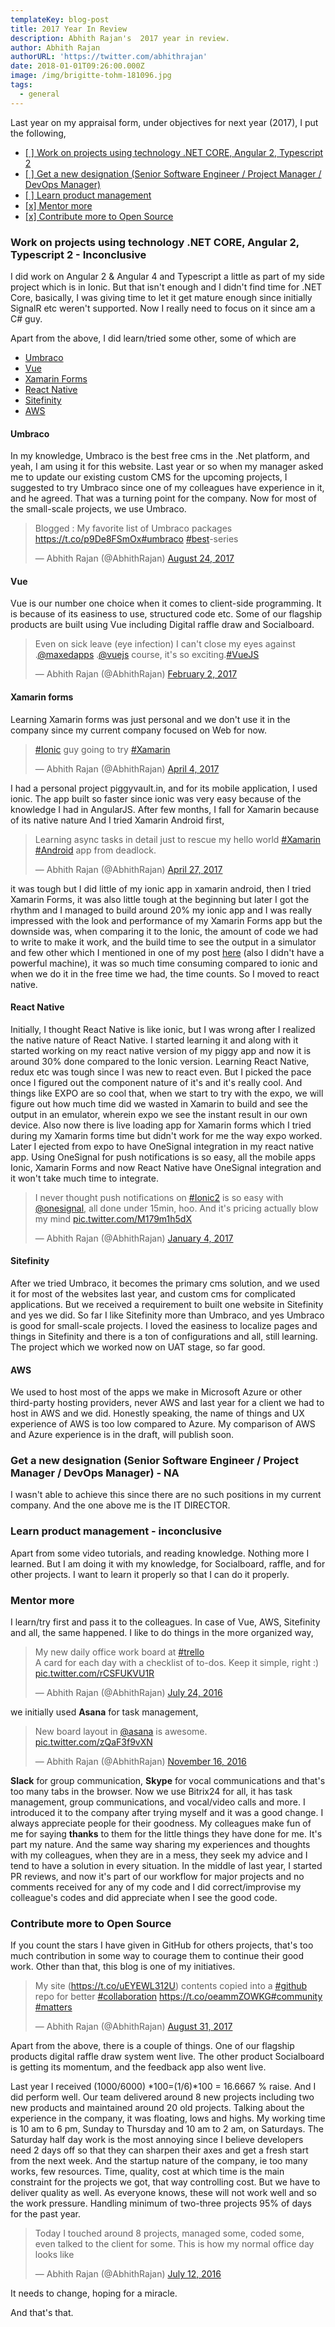 ```yaml
---
templateKey: blog-post
title: 2017 Year In Review
description: Abhith Rajan's  2017 year in review.
author: Abhith Rajan
authorURL: 'https://twitter.com/abhithrajan'
date: 2018-01-01T09:26:00.000Z
image: /img/brigitte-tohm-181096.jpg
tags:
  - general
---
```


Last year on my appraisal form, under objectives for next year (2017), I put the following,

 - [[  ] Work on projects using technology .NET CORE, Angular 2, Typescript 2](#1)
 - [[  ] Get a new designation (Senior Software Engineer / Project Manager / DevOps Manager)](#2)
 - [[  ] Learn product management](#3)
 - [[x] Mentor more](#4)
 - [[x] Contribute more to Open Source](#5)

### <a name="1"></a>Work on projects using technology .NET CORE, Angular 2, Typescript 2 - Inconclusive

I did work on Angular 2 & Angular 4 and Typescript a little as part of my side project which is in Ionic. But that isn't enough and I didn't find time for .NET Core, basically, I was giving time to let it get mature enough since initially SignalR etc weren't supported. Now I really need to focus on it since am a C# guy.

Apart from the above, I did learn/tried some other, some of which are 

- [Umbraco](#6)
- [Vue](#7)
- [Xamarin Forms](#8)
- [React Native](#9)
- [Sitefinity](#10)
- [AWS](#11)

#### <a name="6"></a>Umbraco

In my knowledge, Umbraco is the best free cms in the .Net platform, and yeah, I am using it for this website. Last year or so when my manager asked me to update our existing custom CMS for the upcoming projects, I suggested to try Umbraco since one of my colleagues have experience in it, and he agreed. That was a turning point for the company. Now for most of the small-scale projects, we use Umbraco.

<div>
<blockquote class="twitter-tweet" data-lang="en"><p lang="en" dir="ltr">Blogged : My favorite list of Umbraco packages <a href="https://t.co/p9De8FSmOx">https://t.co/p9De8FSmOx</a><a href="https://twitter.com/hashtag/umbraco?src=hash&amp;ref_src=twsrc%5Etfw">#umbraco</a> <a href="https://twitter.com/hashtag/best?src=hash&amp;ref_src=twsrc%5Etfw">#best</a>-series</p>&mdash; Abhith Rajan (@AbhithRajan) <a href="https://twitter.com/AbhithRajan/status/900801563924496384?ref_src=twsrc%5Etfw">August 24, 2017</a></blockquote>
</div>

#### <a name="7"></a>Vue

Vue is our number one choice when it comes to client-side programming. It is because of its easiness to use, structured code etc. Some of our flagship products are built using Vue including Digital raffle draw and Socialboard.

<div>
<blockquote class="twitter-tweet" data-lang="en"><p lang="en" dir="ltr">Even on sick leave (eye infection) I can&#39;t close my eyes against .<a href="https://twitter.com/maxedapps?ref_src=twsrc%5Etfw">@maxedapps</a> .<a href="https://twitter.com/vuejs?ref_src=twsrc%5Etfw">@vuejs</a> course, it&#39;s so exciting.<a href="https://twitter.com/hashtag/VueJS?src=hash&amp;ref_src=twsrc%5Etfw">#VueJS</a></p>&mdash; Abhith Rajan (@AbhithRajan) <a href="https://twitter.com/AbhithRajan/status/827233364050591744?ref_src=twsrc%5Etfw">February 2, 2017</a></blockquote>
</div>

#### <a name="8"></a>Xamarin forms

Learning Xamarin forms was just personal and we don't use it in the company since my current company focused on Web for now. 

<div>
<blockquote class="twitter-tweet" data-lang="en"><p lang="en" dir="ltr"><a href="https://twitter.com/hashtag/Ionic?src=hash&amp;ref_src=twsrc%5Etfw">#Ionic</a> guy going to try <a href="https://twitter.com/hashtag/Xamarin?src=hash&amp;ref_src=twsrc%5Etfw">#Xamarin</a></p>&mdash; Abhith Rajan (@AbhithRajan) <a href="https://twitter.com/AbhithRajan/status/849329774971506688?ref_src=twsrc%5Etfw">April 4, 2017</a></blockquote>
</div>

I had a personal project piggyvault.in, and for its mobile application, I used ionic. The app built so faster since ionic was very easy because of the knowledge I had in AngularJS. After few months, I fall for Xamarin because of its native nature And I tried Xamarin Android first, 

<div>
<blockquote class="twitter-tweet" data-lang="en"><p lang="en" dir="ltr">Learning async tasks in detail just to rescue my hello world <a href="https://twitter.com/hashtag/Xamarin?src=hash&amp;ref_src=twsrc%5Etfw">#Xamarin</a> <a href="https://twitter.com/hashtag/Android?src=hash&amp;ref_src=twsrc%5Etfw">#Android</a> app from deadlock.</p>&mdash; Abhith Rajan (@AbhithRajan) <a href="https://twitter.com/AbhithRajan/status/857673566166319105?ref_src=twsrc%5Etfw">April 27, 2017</a></blockquote>
</div>

it was tough but I did little of my ionic app in xamarin android, then I tried Xamarin Forms, it was also little tough at the beginning but later I got the rhythm and I managed to build around 20% my ionic app and I was really impressed with the look and performance of my Xamarin Forms app but the downside was, when comparing it to the Ionic, the amount of code we had to write to make it work, and the build time to see the output in a simulator and few other which I mentioned in one of my post [here](https://www.abhith.net/post/xamarin-development-problems-and-solutions/) (also I didn't have a powerful machine), it was so much time consuming compared to ionic and when we do it in the free time we had, the time counts. So I moved to react native.

#### <a name="9"></a>React Native

Initially, I thought React Native is like ionic, but I was wrong after I realized the native nature of React Native. I started learning it and along with it started working on my react native version of my piggy app and now it is around 30% done compared to the Ionic version. Learning React Native, redux etc was tough since I was new to react even. But I picked the pace once I figured out the component nature of it's and it's really cool. And things like EXPO are so cool that, when we start to try with the expo, we will figure out how much time did we wasted in Xamarin to build and see the output in an emulator, wherein expo we see the instant result in our own device. Also now there is live loading app for Xamarin forms which I tried during my Xamarin forms time but didn't work for me the way expo worked. Later I ejected from expo to have OneSignal integration in my react native app. Using OneSignal for push notifications is so easy, all the mobile apps Ionic, Xamarin Forms and now React Native have OneSignal integration and it won't take much time to integrate.

<div>
<blockquote class="twitter-tweet" data-lang="en"><p lang="en" dir="ltr">I never thought push notifications on <a href="https://twitter.com/hashtag/Ionic2?src=hash&amp;ref_src=twsrc%5Etfw">#Ionic2</a>  is so easy with <a href="https://twitter.com/onesignal?ref_src=twsrc%5Etfw">@onesignal</a>, all done under 15min, hoo. And it&#39;s pricing actually blow my mind <a href="https://t.co/M179m1h5dX">pic.twitter.com/M179m1h5dX</a></p>&mdash; Abhith Rajan (@AbhithRajan) <a href="https://twitter.com/AbhithRajan/status/816735753988427778?ref_src=twsrc%5Etfw">January 4, 2017</a></blockquote>
</div>

#### <a name="10"></a>Sitefinity

After we tried Umbraco, it becomes the primary cms solution, and we used it for most of the websites last year, and custom cms for complicated applications. But we received a requirement to built one website in Sitefinity and yes we did. So far I like Sitefinity more than Umbraco, and yes Umbraco is good for small-scale projects. I loved the easiness to localize pages and things in Sitefinity and there is a ton of configurations and all, still learning. The project which we worked now on UAT stage, so far good.

#### <a name="11"></a>AWS

We used to host most of the apps we make in Microsoft Azure or other third-party hosting providers, never AWS and last year for a client we had to host in AWS and we did. Honestly speaking, the name of things and UX experience of AWS is too low compared to Azure. My comparison of AWS and Azure experience is in the draft, will publish soon.

### <a name="2"></a>Get a new designation (Senior Software Engineer / Project Manager / DevOps Manager) - NA

I wasn't able to achieve this since there are no such positions in my current company. And the one above me is the IT DIRECTOR.

### <a name="3"></a>Learn product management - inconclusive

Apart from some video tutorials, and reading knowledge. Nothing more I learned. But I am doing it with my knowledge, for Socialboard, raffle, and for other projects. I want to learn it properly so that I can do it properly.

### <a name="4"></a>Mentor more 

I learn/try first and pass it to the colleagues. In case of Vue, AWS, Sitefinity and all, the same happened. I like to do things in the more organized way,

<div> 
<blockquote class="twitter-tweet" data-lang="en"><p lang="en" dir="ltr">My new daily office work board at <a href="https://twitter.com/hashtag/trello?src=hash&amp;ref_src=twsrc%5Etfw">#trello</a> <br>A card for each day with a checklist of to-dos. Keep it simple, right :) <a href="https://t.co/rCSFUKVU1R">pic.twitter.com/rCSFUKVU1R</a></p>&mdash; Abhith Rajan (@AbhithRajan) <a href="https://twitter.com/AbhithRajan/status/757316832969760768?ref_src=twsrc%5Etfw">July 24, 2016</a></blockquote>
</div>

we initially used **Asana** for task management,

<div>
<blockquote class="twitter-tweet" data-lang="en"><p lang="en" dir="ltr">New board layout in <a href="https://twitter.com/asana?ref_src=twsrc%5Etfw">@asana</a> is awesome. <a href="https://t.co/zQaF3f9vXN">pic.twitter.com/zQaF3f9vXN</a></p>&mdash; Abhith Rajan (@AbhithRajan) <a href="https://twitter.com/AbhithRajan/status/798767656128000000?ref_src=twsrc%5Etfw">November 16, 2016</a></blockquote>
</div>
 
 **Slack** for group communication, **Skype** for vocal communications and that's too many tabs in the browser. Now we use Bitrix24 for all, it has task management, group communications, and vocal/video calls and more. I introduced it to the company after trying myself and it was a good change.  I always appreciate people for their goodness. My colleagues make fun of me for saying **thanks** to them for the little things they have done for me. It's part my nature. And the same way sharing my experiences and thoughts with my colleagues, when they are in a mess, they seek my advice and I tend to have a solution in every situation. In the middle of last year, I started PR reviews, and now it's part of our workflow for major projects and no comments received for any of my code and I did correct/improvise my colleague's codes and did appreciate when I see the good code.

### <a name="5"></a>Contribute more to Open Source 

If you count the stars I have given in GitHub for others projects, that's too much contribution in some way to courage them to continue their good work. Other than that, this blog is one of my initiatives.

<div>
<blockquote class="twitter-tweet" data-lang="en"><p lang="en" dir="ltr">My site (<a href="https://t.co/uEYEWL312U">https://t.co/uEYEWL312U</a>) contents copied into a <a href="https://twitter.com/hashtag/github?src=hash&amp;ref_src=twsrc%5Etfw">#github</a> repo for better <a href="https://twitter.com/hashtag/collaboration?src=hash&amp;ref_src=twsrc%5Etfw">#collaboration</a> <a href="https://t.co/oeammZOWKG">https://t.co/oeammZOWKG</a><a href="https://twitter.com/hashtag/community?src=hash&amp;ref_src=twsrc%5Etfw">#community</a> <a href="https://twitter.com/hashtag/matters?src=hash&amp;ref_src=twsrc%5Etfw">#matters</a></p>&mdash; Abhith Rajan (@AbhithRajan) <a href="https://twitter.com/AbhithRajan/status/903215867353280512?ref_src=twsrc%5Etfw">August 31, 2017</a></blockquote>
</div>

Apart from the above, there is a couple of things. One of our flagship products digital raffle draw system went live. The other product Socialboard is getting its momentum, and the feedback app also went live. 

Last year I received (1000/6000) *100=(1/6)*100 = 16.6667 % raise. And I did perform well. Our team delivered around 8 new projects including two new products and maintained around 20 old projects. Talking about the experience in the company, it was floating, lows and highs. My working time is 10 am to 6 pm, Sunday to Thursday and 10 am to 2 am, on Saturdays. The Saturday half day work is the most annoying since I believe developers need 2 days off so that they can sharpen their axes and get a fresh start from the next week. And the startup nature of the company, ie too many works, few resources. Time, quality, cost at which time is the main constraint for the projects we got, that way controlling cost. But we have to deliver quality as well. As everyone knows, these will not work well and so the work pressure. Handling minimum of two-three projects 95% of days for the past year.

<div>
<blockquote class="twitter-tweet" data-lang="en"><p lang="en" dir="ltr">Today I touched around 8 projects, managed some, coded some, even talked to the client for some. This is how my normal office day looks like</p>&mdash; Abhith Rajan (@AbhithRajan) <a href="https://twitter.com/AbhithRajan/status/752942614979248129?ref_src=twsrc%5Etfw">July 12, 2016</a></blockquote>
</div>
<script async src="https://platform.twitter.com/widgets.js" charset="utf-8"></script>

It needs to change, hoping for a miracle. 

And that's that.
